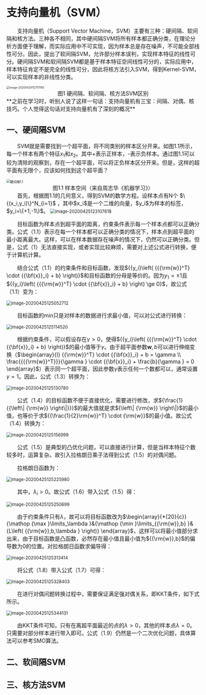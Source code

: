 # 支持向量机（SVM）

&emsp;&emsp;支持向量机（Support Vector Machine，SVM）主要有三种：硬间隔、软间隔和核方法。三种各不相同，其中硬间隔SVM将所有样本都正确分类，在理论分析方面便于理解，而实际应用中不可实现，因为样本总是存在噪声，不可能全部线性可分。因此，提出了软间隔SVM，允许部分样本误判，实现样本特征的线性可分。硬间隔SVM和软间隔SVM都是基于样本特征空间线性可分的，实际应用中，样本特征肯定不是完全的线性可分，因此将核方法引入SVM，得到Kernel-SVM，可以实现样本的非线性分类。



<img src="https://github.com/fatelmtzyf/Blog.io/blob/master/%E6%94%AF%E6%8C%81%E5%90%91%E9%87%8F%E6%9C%BA/img/%E5%9B%BE1.1.png" alt="image-20200424112751193" style="zoom:50%;" />

<center>图1 硬间隔、软间隔、核方法SVM区别</center>
**之前在学习时，听别人说了这样一句话：支持向量机有三宝：间隔、对偶、核技巧。个人觉得这句话对支持向量机有了深刻的概况**

## 一、硬间隔SVM

&emsp;&emsp;SVM就是需要找到一个超平面，将不同类别的样本区分开来。如图1.1所示，每一个样本有两个特征$x_1$和$x_2$。其中+表示正样本，-表示负样本。通过图1.1可以较为清除的观察到，存在一个超平面，可以将正负样本区分开来。但是，这样的超平面有无限个，应该如何找到这个超平面？

<img src="https://github.com/fatelmtzyf/Blog.io/blob/master/%E6%94%AF%E6%8C%81%E5%90%91%E9%87%8F%E6%9C%BA/img/%E5%9B%BE1.2.png" alt="硬间隔1.1" style="zoom:60%;" />

<center>图1.1 样本空间（来自周志华《机器学习》）</center>
&emsp;&emsp;首先，根据图1.1的几何意义，得到SVM的数学方程。设样本点有N个 $\{(x_i,y_i)\}^N_{i=1}$ ，其中$x_i$是一个二维的向量，$y_i$为样本的标签，$y_i=\{+1,-1\}$。

<img src="https://github.com/fatelmtzyf/Blog.io/blob/master/支持向量机/img/公式1.1.png" alt="image-20200425123107618" style="zoom:80%;" />

&emsp;&emsp;目标函数为样本点到超平面的距离，约束条件表示每一个样本点都可以正确分类。公式（1.1）表示在每一个样本都可以正确分类的情况下，样本点到超平面的最小距离最大。这样，可以在样本数据存在噪声的情况下，仍然可以正确分类。但是，公式（1）无法直接实现，或者实现比较麻烦，需要对上述公式进行转换，便于计算机计算。

&emsp;&emsp;结合公式（1.1）的约束条件和目标函数，发现${{y_i}\left( {{{\rm{w}}^T} \cdot {{\bf{x}}_i} + b} \right)}$和目标函数的分母是等价的。因为$y_1=\pm1$且${{y_i}\left( {{{\rm{w}}^T} \cdot {{\bf{x}}_i} + b} \right) \ge 0}$，故公式（1.1）变为：

<img src="https://github.com/fatelmtzyf/Blog.io/blob/master/支持向量机/img/公式1.2.png" alt="image-20200425125052712" style="zoom:80%;" />

&emsp;&emsp;目标函数的min只是对样本的数据进行求最小值，可以对公式进行转换：

<img src="C:%5CUsers%5Czhuyu%5CDocuments%5CGitHub%5CBlog%5C%E6%94%AF%E6%8C%81%E5%90%91%E9%87%8F%E6%9C%BA.assets%5Cimage-20200425125114520.png" alt="image-20200425125114520" style="zoom:80%;" />

&emsp;&emsp;根据约束条件，可以假设存在$\gamma>0$，使得${{y_i}\left( {{{\rm{w}}^T} \cdot {{\bf{x}}_i} + b} \right)}$的最小值等于$\gamma$。由于超平面参数$\pmb{w},b$可以进行伸缩变换（$\begin{array}{l}
{{\rm{w}}^T} \cdot {{\bf{x}}_i} + b = \gamma \\
\frac{{{{\rm{w}}^T}}}{\gamma } \cdot {{\bf{x}}_i} + \frac{b}{\gamma } = 0
\end{array}$）表示同一个超平面，因此参数$\gamma$表示任何一个数都可以，通常设置$\gamma=1$。因此，公式（1.3）转换为：

<img src="C:%5CUsers%5Czhuyu%5CDocuments%5CGitHub%5CBlog%5C%E6%94%AF%E6%8C%81%E5%90%91%E9%87%8F%E6%9C%BA.assets%5Cimage-20200425125130780.png" alt="image-20200425125130780" style="zoom:80%;" />

&emsp;&emsp;公式（1.4）的目标函数不便于直接优化，需要进行修改，求${\frac{1}{{\left\| {\rm{w}} \right\|}}}$的最大值就是求${\left\| {\rm{w}} \right\|}$的最小值，也等价于求${{\frac{1}{2}\rm{w}}^T} \cdot {\rm{w}}$的最小值。故公式（1.4）转换为：

<img src="C:%5CUsers%5Czhuyu%5CDocuments%5CGitHub%5CBlog%5C%E6%94%AF%E6%8C%81%E5%90%91%E9%87%8F%E6%9C%BA.assets%5Cimage-20200425125156999.png" alt="image-20200425125156999" style="zoom:80%;" />

&emsp;&emsp;公式（1.5）是典型的凸优化问题，可以直接进行计算，但是当样本特征个数较多时，运算复杂。故引入拉格朗日乘子法得到公式（1.5）的对偶问题。

&emsp;&emsp;拉格朗日函数为：

<img src="C:%5CUsers%5Czhuyu%5CDocuments%5CGitHub%5CBlog%5C%E6%94%AF%E6%8C%81%E5%90%91%E9%87%8F%E6%9C%BA.assets%5Cimage-20200425125225980.png" alt="image-20200425125225980" style="zoom:80%;" />

&emsp;&emsp;其中，$\lambda_i>0$。故公式（1.6）带入公式（1.5）得：

<img src="C:%5CUsers%5Czhuyu%5CDocuments%5CGitHub%5CBlog%5C%E6%94%AF%E6%8C%81%E5%90%91%E9%87%8F%E6%9C%BA.assets%5Cimage-20200425125250699.png" alt="image-20200425125250699" style="zoom:80%;" />

&emsp;&emsp;由于约束条件只有$\lambda$，故可以将目标函数改为$\begin{array}{*{20}{c}}
{\mathop {\max }\limits_\lambda  }&{\mathop {\min }\limits_{{\rm{w}},b} }&{L\left( {{\rm{w}},b,\lambda } \right)}
\end{array}$，这样可以将最小值部分求出来，由于目标函数是凸函数，必然存在最小值且最小值为${{\rm{w}},b}$的偏导数为0的位置。对拉格朗日函数求偏导得：

<img src="C:%5CUsers%5Czhuyu%5CDocuments%5CGitHub%5CBlog%5C%E6%94%AF%E6%8C%81%E5%90%91%E9%87%8F%E6%9C%BA.assets%5Cimage-20200425125313414.png" alt="image-20200425125313414" style="zoom:80%;" />

&emsp;&emsp;将公式（1.8）带入公式（1.7）可得：

<img src="C:%5CUsers%5Czhuyu%5CDocuments%5CGitHub%5CBlog%5C%E6%94%AF%E6%8C%81%E5%90%91%E9%87%8F%E6%9C%BA.assets%5Cimage-20200425125328403.png" alt="image-20200425125328403" style="zoom:80%;" />

&emsp;&emsp;在进行对偶问题转换过程中，需要保证满足强对偶关系，即KKT条件，如下式所示。

<img src="C:%5CUsers%5Czhuyu%5CDocuments%5CGitHub%5CBlog%5C%E6%94%AF%E6%8C%81%E5%90%91%E9%87%8F%E6%9C%BA.assets%5Cimage-20200425125344131.png" alt="image-20200425125344131" style="zoom:80%;" />

&emsp;&emsp;由KKT条件可知，只有在离超平面最近的点的$\lambda>0$，其他的样本点$\lambda=0$。只需要对部分样本进行带入即可。公式（1.9）仍然是一个二次优化问题，具体算法可以参考SMO算法。

## 二、软间隔SVM



## 三、核方法SVM

